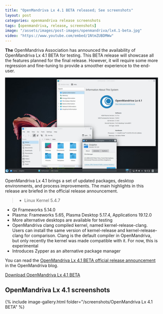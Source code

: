 ```yaml
---
title: "OpenMandriva Lx 4.1 BETA released; See screenshots"
layout: post
categories: openmandriva release screenshots
tags: [openmandriva, release, screenshots]
image: "/assets/images/post-images/openmandriva/lx4.1-beta.jpg"
video: "https://www.youtube.com/embed/1NtmZUBDMWw"
---
```


**The** OpenMandriva Association has announced the availability of OpenMandriva Lx 4.1 BETA for testing. This BETA release will showcase all the features planned for the final release. However, it will require some more regression and fine-tuning to provide a smoother experience to the end-user.

![OpenMandriva Lx 4.1 Preview](/assets/images/post-images/openmandriva/lx4.1-beta.jpg)

OpenMandriva Lx 4.1 brings a set of updated packages, desktop environments, and process improvements. The main highlights in this release are briefed in the official release announcement.
> - Linux Kernel 5.4.7
- Qt Frameworks 5.14.0
- Plasma: Frameworks 5.65, Plasma Desktop 5.17.4, Applications 19.12.0
- More alternative desktops are available for testing
- OpenMandriva clang compiled kernel, named kernel-release-clang. Users can install the same version of kernel-release and kernel-release-clang for comparison. Clang is the default compiler in OpenMandriva, but only recently the kernel was made compatible with it. For now, this is experimental
- Introduces Zypper as an alternative package manager

You can read the [OpenMandriva Lx 4.1 BETA official release announcement](https://www.openmandriva.org/en/news/article/openmandriva-lx-4-1-beta-available-for-testing) in the OpenMandriva blog.

<a target="_blank" href="https://sourceforge.net/projects/openmandriva/files/release/4.1/" class="download">Download OpenMandriva Lx 4.1 BETA</a>

## OpenMandriva Lx 4.1 screenshots
{% include image-gallery.html folder="/screenshots/OpenMandriva Lx  4.1 BETA" %}